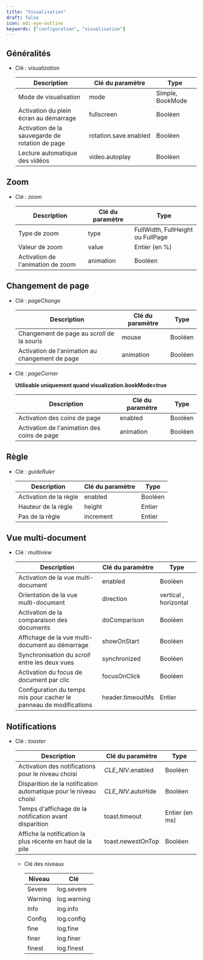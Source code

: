 ```yaml
---
title: "Visualisation"
draft: false
icon: mdi-eye-outline
keywords: ["configuration", "visualisation"]
---
```


## Généralités

- Clé : *visualization*

    | Description                                     | Clé du paramètre      | Type             |
    | ----------------------------------------------- | --------------------- | ---------------- |
    | Mode de visualisation                           | mode                  | Simple, BookMode |
    | Activation du plein écran au démarrage          | fullscreen            | Booléen          |
    | Activation de la sauvegarde de rotation de page | rotation.save.enabled | Booléen          |
    | Lecture automatique des vidéos                  | video.autoplay        | Booléen          |

## Zoom

- Clé : *zoom*

    | Description                       | Clé du paramètre | Type                              |
    | --------------------------------- | ---------------- | --------------------------------- |
    | Type de zoom                      | type             | FullWidth, FullHeight ou FullPage |
    | Valeur de zoom                    | value            | Entier (en %)                     |
    | Activation de l'animation de zoom | animation        | Booléen                           |

## Changement de page

- Clé : *pageChange*

    | Description                                     | Clé du paramètre | Type    |
    | ----------------------------------------------- | ---------------- | ------- |
    | Changement de page au *scroll* de la souris     | mouse            | Booléen |
    | Activation de l'animation au changement de page | animation        | Booléen |

- Clé : *pageCorner*

    **Utilisable uniquement quand visualization.bookMode=true**

    | Description                                 | Clé du paramètre | Type    |
    | ------------------------------------------- | ---------------- | ------- |
    | Activation des coins de page                | enabled          | Booléen |
    | Activation de l'animation des coins de page | animation        | Booléen |

## Règle

- Clé : *guideRuler*

    | Description            | Clé du paramètre | Type    |
    | ---------------------- | ---------------- | ------- |
    | Activation de la règle | enabled          | Booléen |
    | Hauteur de la règle    | height           | Entier  |
    | Pas de la règle        | increment        | Entier  |

## Vue multi-document

- Clé : *multiview*

    | Description                                                        | Clé du paramètre | Type                  |
    | ------------------------------------------------------------------ | ---------------- | --------------------- |
    | Activation de la vue multi-document                                | enabled          | Booléen               |
    | Orientation de la vue multi-document                               | direction        | vertical , horizontal |
    | Activation de la comparaison des documents                         | doComparison     | Booléen               |
    | Affichage de la vue multi-document au démarrage                    | showOnStart      | Booléen               |
    | Synchronisation du *scroll* entre les deux vues                    | synchronized     | Booléen               |
    | Activation du focus de document par clic                           | focusOnClick     | Booléen               |
    | Configuration du temps mis pour cacher le panneau de modifications | header.timeoutMs | Entier                |

## Notifications

- Clé : *toaster*

    | Description                                                      | Clé du paramètre    | Type           |
    | ---------------------------------------------------------------- | ------------------- | -------------- |
    | Activation des notifications pour le niveau choisi               | *CLE_NIV*.enabled  | Booléen        |
    | Disparition de la notification automatique pour le niveau choisi | *CLE_NIV*.autoHide | Booléen        |
    | Temps d'affichage de la notification avant disparition           | toast.timeout       | Entier (en ms) |
    | Affiche la notification la plus récente en haut de la pile       | toast.newestOnTop   | Booléen        |

  - Clé des niveaux

    | Niveau  | Clé         |
    | ------- | ----------- |
    | Severe  | log.severe  |
    | Warning | log.warning |
    | Info    | log.info    |
    | Config  | log.config  |
    | fine    | log.fine    |
    | finer   | log.finer   |
    | finest  | log.finest  |
